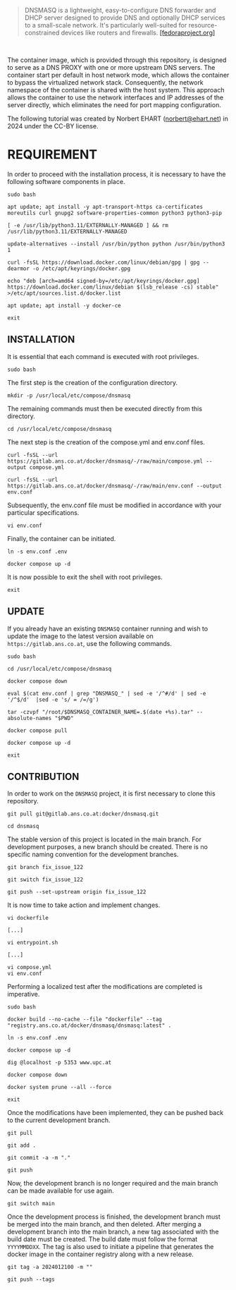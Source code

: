 >
> DNSMASQ is a lightweight, easy-to-configure DNS forwarder and DHCP server designed to provide DNS and optionally
> DHCP services to a small-scale network. It's particularly well-suited for resource-constrained devices like routers and firewalls.
> <a href="https://docs.fedoraproject.org/en-US/fedora-server/administration/dnsmasq" target="_blank">[fedoraproject.org]</a>
>

<br>

The container image, which is provided through this repository, is designed to serve as a DNS PROXY with one or more upstream DNS servers. The container start per default in host network mode, which allows the container to bypass the virtualized network stack. Consequently, the network namespace of the container is shared with the host system. This approach allows the container to use the network interfaces and IP addresses of the server directly, which eliminates the need for port mapping configuration.

The following tutorial was created by Norbert EHART (norbert@ehart.net) in 2024 under the CC-BY license.

# REQUIREMENT

In order to proceed with the installation process, it is necessary to have the following software components in place.

```text
sudo bash
```

```text
apt update; apt install -y apt-transport-https ca-certificates moreutils curl gnupg2 software-properties-common python3 python3-pip
```

```text
[ -e /usr/lib/python3.11/EXTERNALLY-MANAGED ] && rm /usr/lib/python3.11/EXTERNALLY-MANAGED
```

```text
update-alternatives --install /usr/bin/python python /usr/bin/python3 1
```

```text
curl -fsSL https://download.docker.com/linux/debian/gpg | gpg --dearmor -o /etc/apt/keyrings/docker.gpg
```

```text
echo "deb [arch=amd64 signed-by=/etc/apt/keyrings/docker.gpg] https://download.docker.com/linux/debian $(lsb_release -cs) stable" >/etc/apt/sources.list.d/docker.list
```

```text
apt update; apt install -y docker-ce
```

```text
exit
```

## INSTALLATION

It is essential that each command is executed with root privileges.

```text
sudo bash
```

The first step is the creation of the configuration directory.

```text
mkdir -p /usr/local/etc/compose/dnsmasq
```

The remaining commands must then be executed directly from this directory.

```text
cd /usr/local/etc/compose/dnsmasq
```

The next step is the creation of the compose.yml and env.conf files.

```text
curl -fsSL --url https://gitlab.ans.co.at/docker/dnsmasq/-/raw/main/compose.yml --output compose.yml
```

```text
curl -fsSL --url https://gitlab.ans.co.at/docker/dnsmasq/-/raw/main/env.conf --output env.conf
```

Subsequently, the env.conf file must be modified in accordance with your particular specifications.

```text
vi env.conf
```

Finally, the container can be initiated.

```text
ln -s env.conf .env
```

```text
docker compose up -d
```

It is now possible to exit the shell with root privileges.

```text
exit
```

## UPDATE

If you already have an existing `DNSMASQ` container running and wish to update the image to the latest version available on `https://gitlab.ans.co.at`, use the following commands.

```text
sudo bash
```

```text
cd /usr/local/etc/compose/dnsmasq
```

```text
docker compose down
```

```text
eval $(cat env.conf | grep "DNSMASQ_" | sed -e '/^#/d' | sed -e '/^$/d'  |sed -e 's/ = /=/g')
```

```text
tar -czvpf "/root/$DNSMASQ_CONTAINER_NAME=.$(date +%s).tar" --absolute-names "$PWD"
```

```text
docker compose pull
```

```text
docker compose up -d
```

```text
exit
``` 

## CONTRIBUTION

In order to work on the `DNSMASQ` project, it is first necessary to clone this repository.

```text
git pull git@gitlab.ans.co.at:docker/dnsmasq.git
```

```text
cd dnsmasq
```

The stable version of this project is located in the main branch. For development purposes, a new branch should be created. There is no specific naming convention for the development branches.

```text
git branch fix_issue_122
```

```text
git switch fix_issue_122
```

```text
git push --set-upstream origin fix_issue_122
```

It is now time to take action and implement changes.

```text
vi dockerfile

[...]

vi entrypoint.sh

[...]

vi compose.yml
vi env.conf
```

Performing a localized test after the modifications are completed is imperative.

```text
sudo bash
```

```text
docker build --no-cache --file "dockerfile" --tag "registry.ans.co.at/docker/dnsmasq/dnsmasq:latest" .
```

```text
ln -s env.conf .env
```

```text
docker compose up -d
```

```text
dig @localhost -p 5353 www.upc.at
```

```text
docker compose down
```

```text
docker system prune --all --force
```

```text
exit
```

Once the modifications have been implemented, they can be pushed back to the current development branch.

```text
git pull
```

```text
git add .
```

```text
git commit -a -m "."
```

```text
git push
```

Now, the development branch is no longer required and the main branch can be made available for use again.

```text
git switch main
```

Once the development process is finished, the development branch must be merged into the main branch, and then deleted. After merging a development branch into the main branch, a new tag associated with the build date must be created. The build date must follow the format `YYYYMMDDXX`. The tag is also used to initiate a pipeline that generates the docker image in the container registry along with a new release.

```text
git tag -a 2024012100 -m ""
```

```text
git push --tags
```
